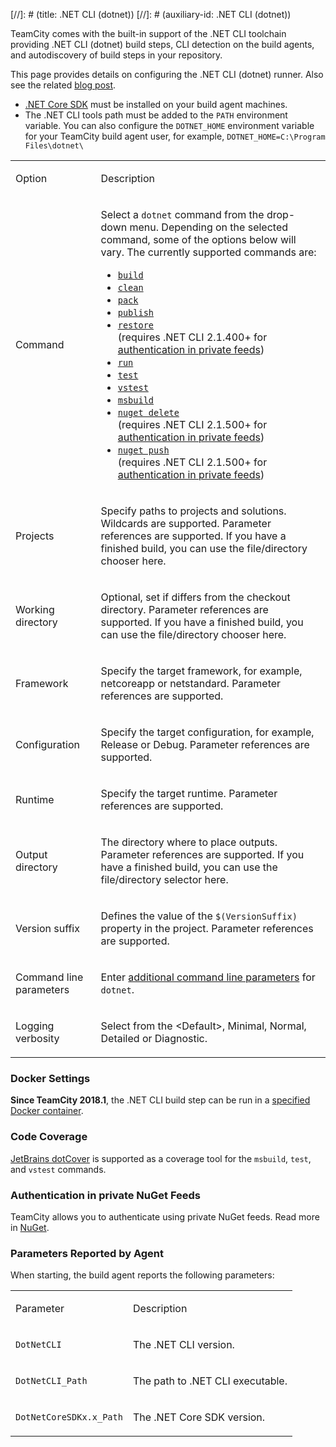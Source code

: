 [//]: # (title: .NET CLI (dotnet))
[//]: # (auxiliary-id: .NET CLI (dotnet))

TeamCity comes with the built-in support of the .NET CLI toolchain providing .NET CLI (dotnet) build steps, CLI detection on the build agents, and autodiscovery of build steps in your repository.

This page provides details on configuring the .NET CLI (dotnet) runner. Also see the related [blog post](https://blog.jetbrains.com/teamcity/2016/11/teamcity-dotnet-core/).

* [.NET Core SDK](https://dotnet.microsoft.com/download) must be installed on your build agent machines.
* The .NET CLI tools path must be added to the `PATH` environment variable. You can also configure the `DOTNET_HOME` environment variable for your TeamCity build agent user, for example, `DOTNET_HOME=C:\Program Files\dotnet\`

<table><tr>

<td>

Option

</td>

<td>

Description

</td></tr><tr>

<td>

Command

</td>

<td>

Select a `dotnet` command from the drop-down menu. Depending on the selected command, some of the options below will vary. The currently supported commands are:

* [`build`](https://docs.microsoft.com/en-us/dotnet/core/tools/dotnet-build)
* [`clean`](https://docs.microsoft.com/en-us/dotnet/core/tools/dotnet-clean)
* [`pack`](https://docs.microsoft.com/en-us/dotnet/core/tools/dotnet-pack)
* [`publish`](https://docs.microsoft.com/en-us/dotnet/core/tools/dotnet-publish)
* [`restore`](https://docs.microsoft.com/en-us/dotnet/core/tools/dotnet-restore)    
(requires .NET CLI 2.1.400\+ for [authentication in private feeds](net-cli-dotnet.md))
* [`run`](https://docs.microsoft.com/en-us/dotnet/core/tools/dotnet-run)
* [`test`](https://docs.microsoft.com/en-us/dotnet/core/tools/dotnet-test)
* [`vstest`](https://docs.microsoft.com/en-us/dotnet/core/tools/dotnet-vstest)
* [`msbuild`](https://docs.microsoft.com/en-us/dotnet/core/tools/dotnet-msbuild)
* [`nuget delete`](https://docs.microsoft.com/en-us/dotnet/core/tools/dotnet-nuget-delete)    
 (requires .NET CLI 2.1.500\+ for [authentication in private feeds](net-cli-dotnet.md#Authentication+in+private+NuGet+Feeds))
* [`nuget push`](https://docs.microsoft.com/en-us/dotnet/core/tools/dotnet-nuget-push)    
(requires .NET CLI 2.1.500\+ for [authentication in private feeds](net-cli-dotnet.md#Authentication+in+private+NuGet+Feeds))


</td></tr><tr>

<td>

Projects

</td>

<td>

Specify paths to projects and solutions. Wildcards are supported. Parameter references are supported. If you have a finished build, you can use the file/directory chooser here.


</td></tr><tr>

<td>

Working directory

</td>

<td>

Optional, set if differs from the checkout directory. Parameter references are supported. If you have a finished build, you can use the file/directory chooser here.

</td></tr><tr>

<td>

Framework

</td>

<td>

Specify the target framework, for example, netcoreapp or netstandard. Parameter references are supported.

</td></tr><tr>

<td>

Configuration


</td>

<td>

Specify the target configuration, for example, Release or Debug. Parameter references are supported.

</td></tr><tr>

<td>

Runtime


</td>

<td>

Specify the target runtime. Parameter references are supported.

</td></tr><tr>

<td>

Output directory

</td>

<td>

The directory where to place outputs. Parameter references are supported. If you have a finished build, you can use the file/directory selector here.

</td></tr><tr>

<td>

Version suffix

</td>

<td>

Defines the value of the `$(VersionSuffix)` property in the project. Parameter references are supported.

</td></tr><tr>

<td>

Command line parameters

</td>

<td>

Enter [additional command line parameters](https://docs.microsoft.com/en-us/dotnet/core/tools/dotnet-build?tabs=netcore2x) for `dotnet`.

</td></tr><tr>

<td>

Logging verbosity

</td>

<td>

Select from the \<Default\>, Minimal, Normal, Detailed or Diagnostic.

</td></tr></table>

### Docker Settings

__Since TeamCity 2018.1__, the .NET CLI build step can be run in a [specified Docker container](docker-wrapper.md).

### Code Coverage

[JetBrains dotCover](jetbrains-dotcover.md) is supported as a coverage tool for the `msbuild`, `test`, and `vstest` commands.

### Authentication in private NuGet Feeds

TeamCity allows you to authenticate using private NuGet feeds. Read more in [NuGet](nuget.md#Authentication+in+private+NuGet+Feeds).

### Parameters Reported by Agent

When starting, the build agent reports the following parameters:

<table><tr>

<td>

Parameter

</td>

<td>

Description

</td></tr><tr>

<td>

`DotNetCLI`

</td>

<td>

The .NET CLI version.

</td></tr><tr>

<td>

`DotNetCLI_Path`

</td>

<td>

The path to .NET CLI executable.

</td></tr><tr>

<td>

`DotNetCoreSDKx.x_Path`

</td>

<td>

The .NET Core SDK version.

</td></tr></table>